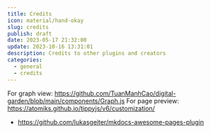 ```yaml
---
title: Credits
icon: material/hand-okay
slug: credits
publish: draft
date: 2023-05-17 21:32:00
update: 2023-10-16 13:31:01
description: Credits to other plugins and creators
categories:
  - general
  - credits
---
```


For graph view: https://github.com/TuanManhCao/digital-garden/blob/main/components/Graph.js
For page preview: https://atomiks.github.io/tippyjs/v6/customization/

- https://github.com/lukasgeiter/mkdocs-awesome-pages-plugin
